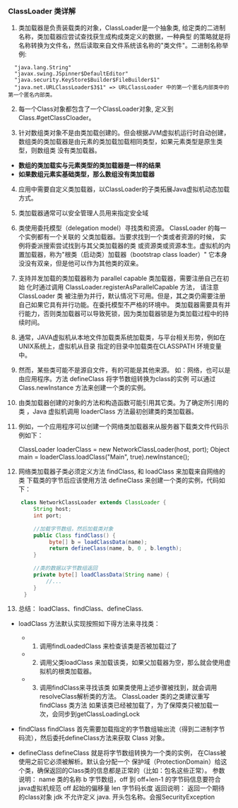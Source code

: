 ### ClassLoader 类详解

1. 类加载器是负责装载类的对象，ClassLoader是一个抽象类, 
给定类的二进制名称，类加载器应尝试查找获生成构成类定义的数据，一种典型
的策略就是将名称转换为文件名，然后读取来自文件系统该名称的"类文件"。二进制名称举例:
```
  "java.lang.String"
  "javax.swing.JSpinner$DefaultEditor"
  "java.security.KeyStore$Builder$FileBuilder$1"
  "java.net.URLClassLoader$3$1" => URLClassLoader 中的第一个匿名内部类中的第一个匿名内部类。
```
2. 每一个Class对象都包含了一个ClassLoader对象, 定义到Class.#getClassCloader。

3. 针对数组类对象不是由类加载创建的。但会根据JVM虚拟机运行时自动创建，
数组类的类加载器是由元素的类加载加载相同类型，如果元素类型是原生类型，则数组类
没有类加载器。
  * **数组的类加载实与元素类型的类加载器是一样的结果**
  * **如果数组元素实基础类型，那么数组没有类加载器**

4. 应用中需要自定义类加载器，以ClassLoader的子类拓展Java虚拟机动态加载方式。

5. 类加载器通常可以安全管理人员用来指定安全域

6. 类使用委托模型（delegation model）寻找类和资源。 ClassLoader 的每一个实例都有一个关联的
父类加载器。当要求找到一个类或者资源的时候， 实例将委派搜索尝试找到与其父类加载器的类
或资源类或资源本生。虚拟机的内置加载器，称为"根类（启动类）加载器（bootstrap class loader）"
它本身没没有双亲，但是他可以作为其他类的双亲。

7. 支持并发加载的类加载器称为 parallel capable 类加载器，需要注册自己在初始
化时通过调用 ClassLoader.registerAsParallelCapable 方法， 请注意ClassLoader 类
被注册为并行，默认情况下可用。但是，其之类仍需要注册自己如果它具有并行功能。在委托模型不严格的环境中。
类加载器需要具有并行能力，否则类加载器可以导致死锁，因为类加载器锁是为类加载过程中的持续时间。

8. 通常，JAVA虚拟机从本地文件加载类系统加载类，与平台相关形势，例如在UNIX系统上，虚拟机从目录
指定的目录中加载类在CLASSPATH 环境变量中。

9. 然而，某些类可能不是源自文件，有的可能是其他来源。
如：网络，也可以是由应用程序。方法 defineClass 将字节数组转换为class的实例
可以通过Class.newInstance 方法来创建一个类的实例。

10. 由类加载器创建的对象的方法和构造函数可能引用其它类。为了确定所引用的类
，Java 虚拟机调用 loaderClass 方法最初创建类的类加载器。

11. 例如，一个应用程序可以创建一个网络类加载器来从服务器下载类文件代码示例如下：
    
    ClassLoader loaderClass = new NetworkClassLoader(host, port);
    Object main = loaderClass.loadClass("Main", true).newInstance();

12. 网络类加载器子类必须定义方法 findClass, 和 loadClass 来加载来自网络的类
下载类的字节后应该使用方法 defineClass 来创建一个类的实例，代码如下：
```java
    class NetworkClassLoader extends ClassLoader {
        String host;
        int port;
        
        //加载字节数组，然后加载类对象
        public Class findClass() {
             byte[] b = loadClassData(name);
             return defineClass(name, b, 0 , b.length);
        }
        
        //类的数据以字节数组返回
        private byte[] loadClassData(String name) {
            //...
        }
     }
```
13. 总结：
   loadClass、findClass、defineClass.
   
   * loadClass
   方法默认实现按照如下得方法来寻找类：
     * 1. 调用findLoadedClass 来检查该类是否被加载过了
     * 2. 调用父类loadClass 来加载该类，如果父加载器为空，那么就会使用虚拟机的根类加载器。
     * 3. 调用findClass来寻找该类
   如果类使用上述步骤被找到，就会调用resolveClass解析类的方法。
   ClassLoader 类的之类建议重写 findClass 类方法
   如果该类已经被加载了，为了保障类只被加载一次，会同步到getClassLoadingLock
   
   * findClass
   findClass 首先需要加载指定的字节数组输出流（得到二进制字节码流），然后委托defineClass方法来获取
Class 对象。 

   * defineClass
   defineClass 就是将字节数组转换为一个类的实例， 在Class被使用之前它必须被解析。默认会分配一个
保护域（ProtectionDomain）给这个类，确保返回的Class类的信息都是正常的（比如：包名这些正常）。
   参数说明：
       name 类的名称
       b    字节数组，off 到 off+len-1 的字节码信息要符合java虚拟机规范
       off  起始的偏移量
       len  字节码长度
   返回说明：
       返回一个期待的class对象
       jdk 不允许定义 java. 开头包名称。会报SecurityException
       